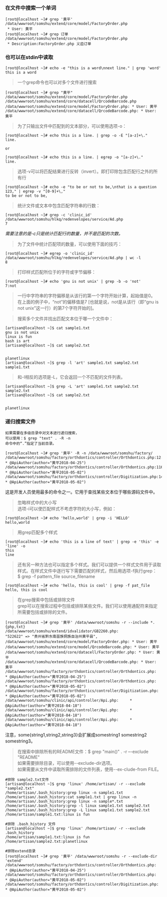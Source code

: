 
### 在文件中搜索一个单词
```
[root@localhost ~]# grep '黄平' /data/wwwroot/somshu/extend/core/model/FactoryOrder.php 
 * User: 黄平
[root@localhost ~]# grep 订单 /data/wwwroot/somshu/extend/core/model/FactoryOrder.php 
 * Description:FactoryOrder.php 义齿订单
```

### 也可以在stdin中读取
```
[root@localhost ~]# echo -e "this is a word\nnext line." | grep 'word'
this is a word
```

> 一个grep命令也可以对多个文件进行搜索
```
[root@localhost ~]# grep "黄平" /data/wwwroot/somshu/extend/core/model/FactoryOrder.php /data/wwwroot/somshu/extend/core/datacell/QrcodeBarcode.php 
/data/wwwroot/somshu/extend/core/model/FactoryOrder.php: * User: 黄平
/data/wwwroot/somshu/extend/core/datacell/QrcodeBarcode.php: * User: 黄平
```

> 为了只输出文件中匹配到的文本部分，可以使用选项-o：
```
[root@localhost ~]# echo this is a line. | grep -o -E "[a-z]+\."
line.

or

[root@localhost ~]# echo this is a line. | egrep -o "[a-z]+\."
line.
```

> 选项-v可以将匹配结果进行反转（invert）。即打印除包含匹配行之外的所有行
```
[root@localhost ~]# echo -e "to be or not to be,\nthat is a question 123," | egrep -v "[0-9]+\,"
to be or not to be,
```

> 统计文件或文本中包含匹配字符串的行数：
```
[root@localhost ~]# grep -c 'clinic_id' /data/wwwroot/somshu/hlkq/redenvelopes/service/Ad.php 
7
```
*需要注意的是-c只是统计匹配行的数量，并不是匹配的次数。*

> 为了文件中统计匹配项的数量，可以使用下面的技巧：
```
[root@localhost ~]# egrep -o 'clinic_id' /data/wwwroot/somshu/hlkq/redenvelopes/service/Ad.php | wc -l
8
```

> 打印样式匹配所位于的字符或字节偏移：
```
[root@localhost ~]# echo 'gnu is not unix' | grep -b -o 'not'
7:not
```
> 一行中字符串的字符偏移是从该行的第一个字符开始计算，起始值是0。</br>
在上面的例子中，“not”的偏移值是7 [也就是说，not是从该行（即“gnu is not unix”这一行）的第7个字符开始的]。


> 搜索多个文件并找出匹配文本位于哪一个文件中：
```
[artisan@localhost ~]$ cat sample1.txt 
gnu is not unix
linux is fun
bash is art
[artisan@localhost ~]$ cat sample2.txt 


planetlinux
[artisan@localhost ~]$ grep -l 'art' sample1.txt sample2.txt 
sample1.txt

```

> 和-l相反的选项是-L，它会返回一个不匹配的文件列表。 
```
[artisan@localhost ~]$ grep -L 'art' sample1.txt sample2.txt 
sample2.txt
[artisan@localhost ~]$ cat sample2.txt 


planetlinux
```

### 递归搜索文件
```
如果需要在多级目录中对文本进行递归搜索，
可以使用：$ grep "text" . -R -n
命令中的“.”指定了当前目录。
```

```
[root@localhost ~]# grep '黄平' -R -n /data/wwwroot/somshu/factory/
/data/wwwroot/somshu/factory/orthdontics/controller/Orthdontics.php:12:     * @ApiAuthor(author="黄平2018-04-25")
/data/wwwroot/somshu/factory/orthdontics/controller/Orthdontics.php:116:     * @ApiAuthor(author="黄平2018-05-02")
/data/wwwroot/somshu/factory/orthdontics/controller/Digitization.php:14:     * @ApiAuthor(author="黄平2018-05-02")
```
这是开发人员使用最多的命令之一。它用于查找某些文本位于哪些源码文件中。


> 忽略样式中的大小写 </br>
> 选项-i可以使匹配样式不考虑字符的大小写，例如：
```
[root@localhost ~]# echo 'hello,world' | grep -i 'HELLO'
hello,world
```

> 用grep匹配多个样式

```
[root@localhost ~]# echo 'this is a line of text' | grep -e 'this' -e 'line' -o
this
line
```

> 还有另一种方法也可以指定多个样式。我们可以提供一个样式文件用于读取样式。在样式文件中逐行写下需要匹配的样式，然后用选项-f执行grep：</br>
> $ grep -f pattern_file source_filename
```
[root@localhost ~]# echo 'hello, this is cool' | grep -f pat_file 
hello, this is cool
```

> 在grep搜索中包括或排除文件 </br>
> grep可以在搜索过程中包括或排除某些文件。我们可以使用通配符来指定所需要包括或排除的文件。
```
[root@localhost ~]# grep '黄平' /data/wwwroot/somshu -r --include *.{php,txt}
/data/wwwroot/somshu/extend/idvalidator/GB2260.php:                "522622" => "贵州省黔东南苗族侗族自治州黄平县",
/data/wwwroot/somshu/extend/core/model/FactoryOrder.php: * User: 黄平
/data/wwwroot/somshu/extend/core/model/QrcodeBarcode.php: * User: 黄平
/data/wwwroot/somshu/extend/core/datacell/FactoryOrder.php: * User: 黄平
/data/wwwroot/somshu/extend/core/datacell/QrcodeBarcode.php: * User: 黄平
/data/wwwroot/somshu/factory/orthdontics/controller/Orthdontics.php:     * @ApiAuthor(author="黄平2018-04-25")
/data/wwwroot/somshu/factory/orthdontics/controller/Orthdontics.php:     * @ApiAuthor(author="黄平2018-05-02")
/data/wwwroot/somshu/factory/orthdontics/controller/Digitization.php:     * @ApiAuthor(author="黄平2018-05-02")
/data/wwwroot/somshu/clinic/api/controller/Api.php:     * @ApiAuthor(author="黄平2018-04-18")
/data/wwwroot/somshu/clinic/api/controller/Api.php:     * @ApiAuthor(author="黄平2018-04-18")
/data/wwwroot/somshu/clinic/api/controller/Api.php:     * @ApiAuthor(author="黄平2018-04-18")
```
注意，some{string1,string2,string3}会扩展成somestring1 somestring2 somestring3。

> 在搜索中排除所有的README文件：$ grep "main()" . -r –-exclude "README" </br>
> 如果需要排除目录，可以使用--exclude-dir选项。</br>如果需要从文件中读取所需排除的文件列表，使用--ex-clude-from FILE。

```
#排除 sample2.txt文件
[artisan@localhost ~]$ grep 'linux' /home/artisan/ -r --exclude "sample2.txt"              
/home/artisan/.bash_history:grep linux -n sample1.txt 
/home/artisan/.bash_history:cat sample1.txt | grep linux -n
/home/artisan/.bash_history:grep linux -n sample*.txt
/home/artisan/.bash_history:grep -l linux sample1.txt sample2.txt 
/home/artisan/.bash_history:grep -L linux sample1.txt sample2.txt 
/home/artisan/sample1.txt:linux is fun

#排除 .bash_history 文件
[artisan@localhost ~]$ grep 'linux' /home/artisan/ -r --exclude .bash_history
/home/artisan/sample1.txt:linux is fun
/home/artisan/sample2.txt:planetlinux

#排除extend目录
[root@localhost ~]# grep '黄平' /data/wwwroot/somshu -r --exclude-dir 'extend'                      
/data/wwwroot/somshu/factory/orthdontics/controller/Orthdontics.php:     * @ApiAuthor(author="黄平2018-04-25")
/data/wwwroot/somshu/factory/orthdontics/controller/Orthdontics.php:     * @ApiAuthor(author="黄平2018-05-02")
/data/wwwroot/somshu/factory/orthdontics/controller/Digitization.php:     * @ApiAuthor(author="黄平2018-05-02")
```

